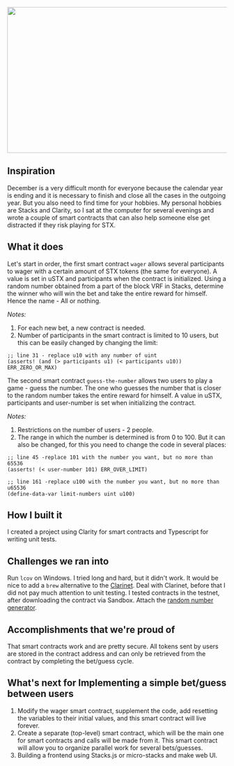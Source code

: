 <p align="center">
<img width="735" height="335" src="https://i.imgur.com/OzMB9le.png">
</p>

## Inspiration

December is a very difficult month for everyone because the calendar year is ending and it is necessary to finish and close all the cases in the outgoing year. But you also need to find time for your hobbies.
My personal hobbies are Stacks and Clarity, so I sat at the computer for several evenings and wrote a couple of smart contracts that can also help someone else get distracted if they risk playing for STX.

## What it does

Let's start in order, the first smart contract `wager` allows several participants to wager with a certain amount of STX tokens (the same for everyone). A value is set in uSTX and participants when the contract is initialized.
Using a random number obtained from a part of the block VRF in Stacks, determine the winner who will win the bet and take the entire reward for himself. Hence the name - All or nothing.

_Notes:_

<ol>
<li>For each new bet, a new contract is needed.</li>
<li>Number of participants in the smart contract is limited to 10 users, but this can be easily changed by changing the limit:</li>
</ol>

```
;; line 31 - replace u10 with any number of uint
(asserts! (and (> participants u1) (< participants u10)) ERR_ZERO_OR_MAX)
```

The second smart contract `guess-the-number` allows two users to play a game - guess the number. The one who guesses the number that is closer to the random number takes the entire reward for himself. A value in uSTX, participants and user-number is set when initializing the contract.

_Notes:_

<ol>
<li>Restrictions on the number of users - 2 people.</li>
<li>The range in which the number is determined is from 0 to 100. But it can also be changed, for this you need to change the code in several places:</li>
</ol>

```
;; line 45 -replace 101 with the number you want, but no more than 65536
(asserts! (< user-number 101) ERR_OVER_LIMIT)

;; line 161 -replace u100 with the number you want, but no more than u65536
(define-data-var limit-numbers uint u100)
```

## How I built it

I created a project using Clarity for smart contracts and Typescript for writing unit tests.

## Challenges we ran into

Run `lcov` on Windows. I tried long and hard, but it didn't work. It would be nice to add a `brew` alternative to the [Clarinet](https://github.com/hirosystems/clarinet).
Deal with Clarinet, before that I did not pay much attention to unit testing. I tested contracts in the testnet, after downloading the contract via Sandbox.
Attach the [random number generator](https://github.com/FriendsFerdinand/random-test/tree/main/contracts).

## Accomplishments that we're proud of

That smart contracts work and are pretty secure. All tokens sent by users are stored in the contract address and can only be retrieved from the contract by completing the bet/guess cycle.

## What's next for Implementing a simple bet/guess between users

<ol>
<li>Modify the wager smart contract, supplement the code, add resetting the variables to their initial values, and this smart contract will live forever.</li>
<li>Create a separate (top-level) smart contract, which will be the main one for smart contracts and calls will be made from it. This smart contract will allow you to organize parallel work for several bets/guesses.</li>
<li>Building a frontend using Stacks.js or micro-stacks and make web UI.</li>
</ol>
